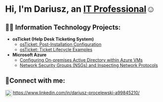 <h1>Hi, I'm Dariusz, an <a href="https://www.linkedin.com/in/dariusz-procelewski-a99845210/">IT Professional</a>☺</h1>

<h2>👨‍💻 Information Technology Projects:</h2>

- <b>osTicket (Help Desk Ticketing System)</b>
  - [osTicket: Post-Installation Configuration](https://github.com/DariuszProcelewski/post-install-config)
  - [osTicket: Ticket Lifecycle Examples](https://github.com/DariuszProcelewski/ticket-lifecycle)
- <b>Microsoft Azure</b>
  - [Configuring On-premises Active Directory within Azure VMs](https://github.com/DariuszProcelewski/configure-ad)
  - [Network Security Groups (NSGs) and Inspecting Network Protocols](https://github.com/DariuszProcelewski/azure-network-protocols)

<h2>🤳Connect with me:</h2>

<img align="left" alt="[https://www.linkedin.com/in/dariusz-procelewski-a99845210)" width="22px" src="https://cdn.jsdelivr.net/npm/simple-icons@v3/icons/linkedin.svg" /> https://www.linkedin.com/in/dariusz-procelewski-a99845210/
